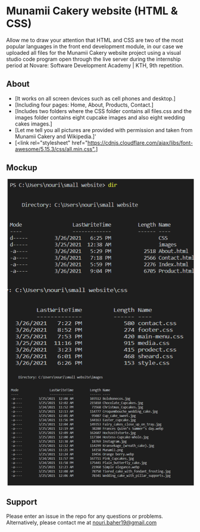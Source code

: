 # Munamii Cakery website (HTML & CSS)
Allow me to draw your attention that HTML and CSS are two of the most popular languages in the front end development module,
in our case we uploaded all files for the Munamii Cakery website project using a visual studio code program open through the live server 
during the internship period at Novare: Software Development Academy | KTH, 9th repetition.
## About 
* [It works on all screen devices such as cell phones and desktop.]
* [Including four pages: Home, About, Products, Contact.]
* [Includes two folders where the CSS folder contains all files.css and the images folder contains eight cupcake images and also eight wedding cakes images.]
* [Let me tell you all pictures are provided with permission and taken from Munamii Cakery and Wikipedia.]'
* [<link rel="stylesheet" href="https://cdnjs.cloudflare.com/ajax/libs/font-awesome/5.15.3/css/all.min.css".]


## Mockup 
![Example1](https://github.com/Nouribaher/Website-Quote-Small-Website/blob/main/web.jpg.png)






## Support
Please enter an issue in the repo for any questions or problems. 
<br> Alternatively, please contact me at nouri.baher19@gmail.com

